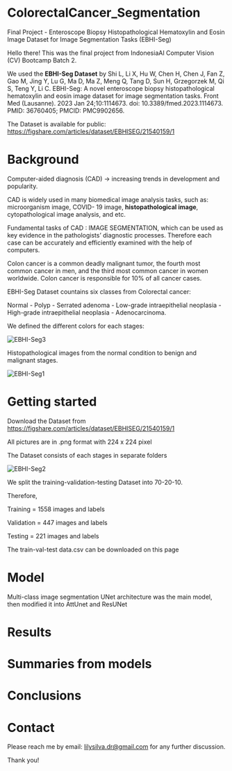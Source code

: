 # ColorectalCancer_Segmentation

Final Project - Enteroscope Biopsy Histopathological Hematoxylin and Eosin Image Dataset for Image Segmentation Tasks (EBHI-Seg)


Hello there! This was the final project from IndonesiaAI Computer Vision (CV) Bootcamp Batch 2.


We used the **EBHI-Seg Dataset** by Shi L, Li X, Hu W, Chen H, Chen J, Fan Z, Gao M, Jing Y, Lu G, Ma D, Ma Z, Meng Q, Tang D, Sun H, Grzegorzek M, Qi S, Teng Y, Li C. EBHI-Seg: A novel enteroscope biopsy histopathological hematoxylin and eosin image dataset for image segmentation tasks. Front Med (Lausanne). 2023 Jan 24;10:1114673. doi: 10.3389/fmed.2023.1114673. PMID: 36760405; PMCID: PMC9902656.


The Dataset is available for public: 
https://figshare.com/articles/dataset/EBHISEG/21540159/1

# Background

Computer-aided diagnosis (CAD) → increasing trends in development and popularity.

CAD is widely used in many biomedical image analysis tasks, such as: microorganism image, COVID- 19 image, **histopathological image**, cytopathological image analysis, and etc.

Fundamental tasks of CAD : IMAGE SEGMENTATION, which can be used as key evidence in the pathologists’ diagnostic processes. Therefore each case can be accurately and efficiently examined with the help of computers.



Colon cancer is a common deadly malignant tumor, the fourth most common cancer in men, and the third most common cancer in women worldwide. Colon cancer is responsible for 10% of all cancer cases.

EBHI-Seg Dataset countains six classes from Colorectal cancer:

Normal - Polyp - Serrated adenoma - Low-grade intraepithelial neoplasia - High-grade intraepithelial neoplasia - Adenocarcinoma.

We defined the different colors for each stages:

![EBHI-Seg3](https://github.com/LSardiani/ColorectalCancer_Segmentation/assets/135226112/26181032-f616-4ded-a8c0-5d360bfd80cd)


Histopathological images from the normal condition to benign and malignant stages.

![EBHI-Seg1](https://github.com/LSardiani/ColorectalCancer_Segmentation/assets/135226112/7d94c45b-e5c1-43b4-b096-2136962979b1)


# Getting started

Download the Dataset from https://figshare.com/articles/dataset/EBHISEG/21540159/1

All pictures are in .png format with 224 x 224 pixel

The Dataset consists of each stages in separate folders

![EBHI-Seg2](https://github.com/LSardiani/ColorectalCancer_Segmentation/assets/135226112/22f0059e-8d6d-4b28-a9b7-88a3ec47ec2a)

We split the training-validation-testing Dataset into 70-20-10.

Therefore,

Training = 1558 images and labels

Validation = 447 images and labels

Testing = 221 images and labels

The train-val-test data.csv can be downloaded on this page


# Model
Multi-class image segmentation
UNet architecture was the main model, then modified it into AttUnet and ResUNet

# Results


# Summaries from models


# Conclusions


# Contact

Please reach me by email: lilysilva.dr@gmail.com for any further discussion.

Thank you!
